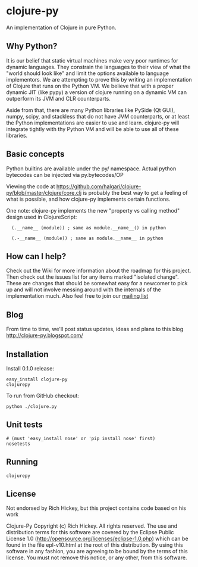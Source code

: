 # clojure-py

An implementation of Clojure in pure Python.

## Why Python? 

It is our belief that static virtual machines make very poor runtimes for dynamic languages. They constrain the languages to their view of what the "world should look like" and limit the options available to language implementors. We are attempting to prove this by writing an implementation of Clojure that runs on the Python VM. We believe that with a proper dynamic JIT (like pypy) a version of clojure running on a dynamic VM can outperform its JVM and CLR counterparts. 

Aside from that, there are many Python libraries like PySide (Qt GUI), numpy, scipy, and stackless that do not have JVM counterparts, or at least the Python implementations are easier to use and learn. clojure-py will integrate tightly with thy Python VM and will be able to use all of these libraries.

## Basic concepts

Python builtins are available under the py/ namespace. Actual python bytecodes can be injected via py.bytecodes/OP

Viewing the code at https://github.com/halgari/clojure-py/blob/master/clojure/core.clj is probably the best way to get a feeling of what is possible, and how clojure-py implements certain functions.

One note: clojure-py implements the new "property vs calling method" design used in ClojureScript:

      (.__name__ (module)) ; same as module.__name__() in python
   
      (.-__name__ (module)) ; same as module.__name__ in python
   

## How can I help?

Check out the Wiki for more information about the roadmap for this project. Then check out the issues list for any items marked "isolated change". These are changes that should be somewhat easy for a newcomer to pick up and will not involve messing around with the internals of the implementation much. Also feel free to join our [mailing list](http://groups.google.com/group/clojure-py-dev)

## Blog
   From time to time, we'll post status updates, ideas and plans to this blog http://clojure-py.blogspot.com/

## Installation
Install 0.1.0 release:

    easy_install clojure-py
    clojurepy

To run from GitHub checkout:

    python ./clojure.py
    
## Unit tests

    # (must 'easy_install nose' or 'pip install nose' first)
    nosetests

## Running

    clojurepy
    
## License
Not endorsed by Rich Hickey, but this project contains code based on his work

 Clojure-Py
 Copyright (c) Rich Hickey. All rights reserved.
 The use and distribution terms for this software are covered by the
 Eclipse Public License 1.0 (http://opensource.org/licenses/eclipse-1.0.php)
 which can be found in the file epl-v10.html at the root of this distribution.
 By using this software in any fashion, you are agreeing to be bound by
 the terms of this license.
 You must not remove this notice, or any other, from this software.
